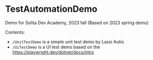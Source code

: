 # TestAutomationDemo
Demo for Solita Dev Academy, 2023 fall
(Based on 2023 spring demo)

Contents:
- `/UnitTestDemo` is a simple unit test demo by Lassi Autio
- `/UiTestDemo` is a UI test demo based on the https://playwright.dev/dotnet/docs/intro